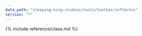 ```yaml
---
data_path: "sleeping-king-studios/tools/toolbox/inflector"
version: "*"
---
```


{% include reference/class.md %}
